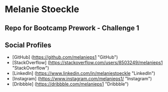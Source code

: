 # Melanie Stoeckle
Repo for Bootcamp Prework - Challenge 1
------
## Social Profiles
* [GitHub] (https://github.com/melanieps1 "GitHub")
* [StackOverflow] (https://stackoverflow.com/users/8503249/melanieps1 "StackOverflow")
* [LinkedIn] (https://www.linkedin.com/in/melaniestoeckle "LinkedIn")
* [Instagram] (https://www.instagram.com/melanieps1/ "Instagram")
* [Dribbble] (https://dribbble.com/melanieps1 "Dribbble")

